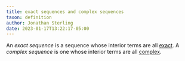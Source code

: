 ```yaml
---
title: exact sequences and complex sequences
taxon: definition
author: Jonathan Sterling
date: 2023-01-17T13:22:17-05:00
---
```


An *exact sequence* is a sequence whose interior terms are all [exact](jms-0002). A *complex sequence* is one whose interior terms are all [complex](jms-0002).
